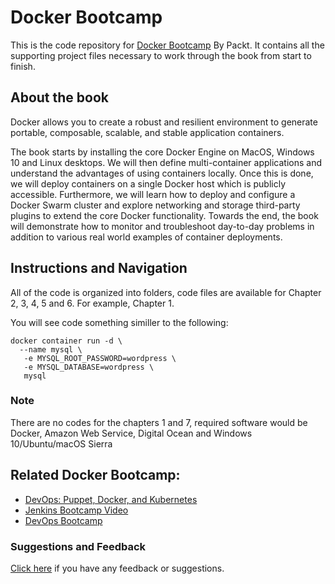 # Docker Bootcamp
This is the code repository for [Docker Bootcamp](https://www.packtpub.com/virtualization-and-cloud/docker-bootcamp?utm_source=github&utm_medium=repository&utm_content=9781787286986) By Packt. It contains all the supporting project files necessary to work through the book from start to finish.

## About the book

Docker allows you to create a robust and resilient environment to generate portable, composable, scalable, and stable application containers.

The book starts by installing the core Docker Engine on MacOS, Windows 10 and Linux desktops. We will then define multi-container applications and understand the advantages of using containers locally. Once this is done, we will deploy containers on a single Docker host which is publicly accessible. Furthermore, we will learn how to deploy and configure a Docker Swarm cluster and explore networking and storage third-party plugins to extend the core Docker functionality. Towards the end, the book will demonstrate how to monitor and troubleshoot day-to-day problems in addition to various real world examples of container deployments.

## Instructions and Navigation

All of the code is organized into folders, code files are available for Chapter 2, 3, 4, 5 and 6. For example, Chapter 1. 

You will see code something similler to the following:

    docker container run -d \
      --name mysql \
       -e MYSQL_ROOT_PASSWORD=wordpress \
       -e MYSQL_DATABASE=wordpress \
       mysql
     
     
### Note

There are no codes for the chapters 1 and 7, required software would be Docker, Amazon Web Service, Digital Ocean and Windows 10/Ubuntu/macOS Sierra

## Related Docker Bootcamp:
* [DevOps: Puppet, Docker, and Kubernetes](https://www.packtpub.com/virtualization-and-cloud/devops-puppet-docker-and-kubernetes?utm_source=github&utm_medium=repository&utm_content=9781787286986)
* [Jenkins Bootcamp Video](https://www.packtpub.com/application-development/jenkins-bootcamp-video?utm_source=github&utm_medium=repository&utm_content=9781787124134)
* [DevOps Bootcamp](https://www.packtpub.com/networking-and-servers/devops-bootcamp?utm_source=github&utm_medium=repository&utm_content=9781787285965)

### Suggestions and Feedback
[Click here](https://docs.google.com/forms/d/e/1FAIpQLSe5qwunkGf6PUvzPirPDtuy1Du5Rlzew23UBp2S-P3wB-GcwQ/viewform) if you have any feedback or suggestions.
